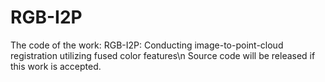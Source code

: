 # RGB-I2P
The code of the work: RGB-I2P: Conducting image-to-point-cloud registration utilizing fused color features\n
Source code will be released if this work is accepted.
